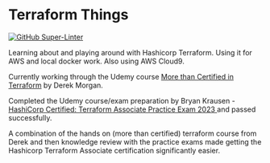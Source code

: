# Terraform Things

[![GitHub Super-Linter](https://github.com/nlawren/terraform-things/workflows/Lint%20Code%20Base/badge.svg)](https://github.com/marketplace/actions/super-linter)

Learning about and playing around with Hashicorp Terraform. Using it for AWS and local docker work. Also using AWS Cloud9.

Currently working through the Udemy course [More than Certified in Terraform](https://www.udemy.com/course/terraform-certified/?kw=More+than+certified+i&src=sac) by Derek Morgan.

Completed the Udemy course/exam preparation by Bryan Krausen - [HashiCorp Certified: Terraform Associate Practice Exam 2023
](https://www.udemy.com/course/terraform-associate-practice-exam/?kw=Terraform+Associate+Practice+Exam+2023&src=sac) and passed successfully.

A combination of the hands on (more than certified) terraform course from Derek and then knowledge review with the practice exams made getting the Hashicorp Terraform Associate certification significantly easier.